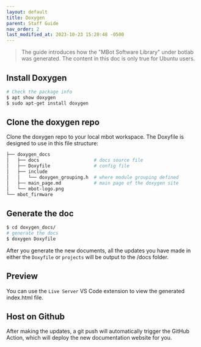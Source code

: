 ```yaml
---
layout: default
title: Doxygen
parent: Staff Guide
nav_order: 2
last_modified_at: 2023-10-23 15:20:48 -0500
---
```


> The guide introduces how the "MBot Software Library" under botlab was generated. The content in this doc is only true for Ubuntu users.

## Install Doxygen
```bash
# Check the package info
$ apt show doxygen
$ sudo apt-get install doxygen
```

## Clone the doxygen repo
Clone the doxygen repo to your local mbot workspace.
The Doxyfile is designed to use in this file structure:
```bash
├── doxygen_docs
│   ├── docs                    # docs source file
│   ├── Doxyfile                # config file
│   ├── include
│   │   └── doxygen_grouping.h  # where module grouping defined
│   ├── main_page.md            # main page of the doxygen site
│   └── mbot-logo.png
└── mbot_firmware
```

## Generate the doc  

```bash
$ cd doxygen_docs/
# generate the docs
$ doxygen Doxyfile
```

After you generate the new documents, all the updates you have made in either the `Doxyfile` or `projects` will be output to the /docs folder.

## Preview
You can use the `Live Server` VS Code extension to view the generated index.html file.

## Host on Github
After making the updates, a git push will automatically trigger the GitHub Action, which will deploy the new documentation website for you.